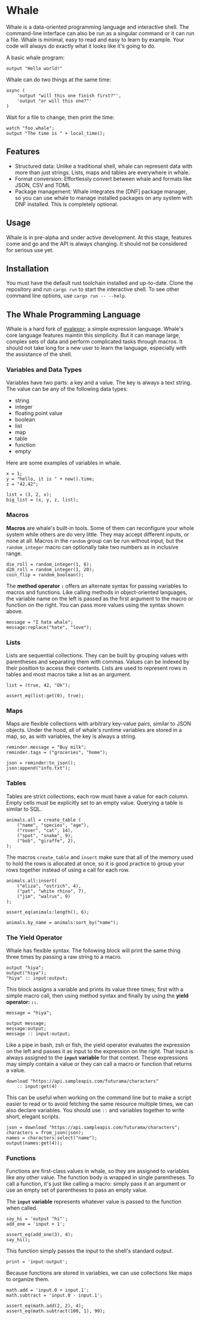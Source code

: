 # Whale

Whale is a data-oriented programming language and interactive shell. The
command-line interface can also be run as a singular command or it can run a
file. Whale is minimal, easy to read and easy to learn by example. Your code
will always do exactly what it looks like it's going to do.

A basic whale program:

```whale
output "Hello world!"
```

Whale can do two things at the same time:

```whale
async (
    'output "will this one finish first?"',
    'output "or will this one?"'
)
```

Wait for a file to change, then print the time:

```whale
watch "foo.whale";
output "The time is " + local_time();
```

## Features

- Structured data: Unlike a traditional shell, whale can represent data with
  more than just strings. Lists, maps and tables are everywhere in whale.
- Format conversion: Effortlessly convert between whale and formats like JSON,
  CSV and TOML
- Package management: Whale integrates the [DNF] package manager, so you can use
  whale to manage installed packages on any system with DNF installed. This is
  completely optional.

## Usage

Whale is in pre-alpha and under active development. At this stage, features come
and go and the API is always changing. It should not be considered for serious
use yet.

## Installation

You must have the default rust toolchain installed and up-to-date. Clone the
repository and run `cargo run` to start the interactive shell. To see other
command line options, use `cargo run -- --help`.

## The Whale Programming Language

Whale is a hard fork of [evalexpr]; a simple expression language. Whale's core
language features maintin this simplicity. But it can manage large, complex
sets of data and perform complicated tasks through macros. It should not take
long for a new user to learn the language, especially with the assistance of
the shell.

### Variables and Data Types

Variables have two parts: a key and a value. The key is always a text string.
The value can be any of the following data types:

- string
- integer
- floating point value
- boolean
- list
- map
- table
- function
- empty

Here are some examples of variables in whale.

```whale
x = 1;
y = "hello, it is " + now().time;
z = "42.42";

list = (3, 2, x);
big_list = (x, y, z, list);
```

### Macros

**Macros** are whale's built-in tools. Some of them can reconfigure your whole
system while others are do very little. They may accept different inputs, or
none at all. Macros in the `random` group can be run without input, but the
`random_integer` macro can optionally take two numbers as in inclusive range.

```whale
die_roll = random_integer(1, 6);
d20_roll = random_integer(1, 20);
coin_flip = random_boolean();
```

The **method operator `:`** offers an alternate syntax for passing variables to
macros and functions. Like calling methods in object-oriented languages, the
variable name on the left is passed as the first argument to the macro or
function on the right. You can pass more values using the syntax shown above.

```whale
message = "I hate whale";
message:replace("hate", "love");
```

### Lists

Lists are sequential collections. They can be built by grouping values with
parentheses and separating them with commas. Values can be indexed by their
position to access their contents. Lists are used to represent rows in tables
and most macros take a list as an argument.

```whale
list = (true, 42, "Ok");

assert_eq(list:get(0), true);
```

### Maps

Maps are flexible collections with arbitrary key-value pairs, similar to JSON
objects. Under the hood, all of whale's runtime variables are stored in a map,
so, as with variables, the key is always a string.

```whale
reminder.message = "Buy milk";
reminder.tags = ("groceries", "home");

json = reminder:to_json();
json:append("info.txt");
```

### Tables

Tables are strict collections, each row must have a value for each column. Empty
cells must be explicitly set to an empty value. Querying a table is similar to
SQL.

```whale
animals.all = create_table (
    ("name", "species", "age"),
    ("rover", "cat", 14),
    ("spot", "snake", 9),
    ("bob", "giraffe", 2),
);
```

The macros `create_table` and `insert` make sure that all of the memory used to
hold the rows is allocated at once, so it is good practice to group your rows
together instead of using a call for each row.

```whale
animals.all:insert(
    ("eliza", "ostrich", 4),
    ("pat", "white rhino", 7),
    ("jim", "walrus", 9)
);

assert_eq(animals:length(), 6);

animals.by_name = animals:sort_by("name");
```

### The Yield Operator

Whale has flexible syntax. The following block will print the same thing three
times by passing a raw string to a macro.

```whale
output "hiya";
output("hiya");
"hiya" :: input:output;
```

This block assigns a variable and prints its value three times; first with
a simple macro call, then using method syntax and finally by using the  **yield
operator: `::`**.

```
message = "hiya";

output message;
message:output;
message :: input:output;
```

Like a pipe in bash, zsh or fish, the yield operator evaluates the expression
on the left and passes it as input to the expression on the right. That input is
always assigned to the **`input` variable** for that context. These expressions
may simply contain a value or they can call a macro or function that returns
a value.

```whale
download "https://api.sampleapis.com/futurama/characters"
    :: input:get(4)
```

This can be useful when working on the command line but to make a script easier
to read or to avoid fetching the same resource multiple times, we can also
declare variables. You should use `::` and variables together to write short,
elegant scripts.

```whale
json = download "https://api.sampleapis.com/futurama/characters";
characters = from_json(json);
names = characters:select("name");
output(names:get(4));
```

### Functions

Functions are first-class values in whale, so they are assigned to variables
like any other value. The function body is wrapped in single parentheses. To
call a function, it's just like calling a macro: simply pass it an argument or
use an empty set of parentheses to pass an empty value.

The **`input` variable** represents whatever value is passed to the function when
called.

```whale
say_hi = 'output "hi"';
add_one = 'input + 1';

assert_eq(add_one(3), 4);
say_hi();
```

This function simply passes the input to the shell's standard output.

```whale
print = 'input:output';
```

Because functions are stored in variables, we can use collections like maps to
organize them.

```whale
math.add = 'input.0 + input.1';
math.subtract = 'input.0 - input.1';

assert_eq(math.add(2, 2), 4);
assert_eq(math.subtract(100, 1), 99);
```

[evalexpr]: https://github.com/ISibboI/evalexpr
[toolbox]: https://containertoolbx.org
[fish]: https://fishshell.com
